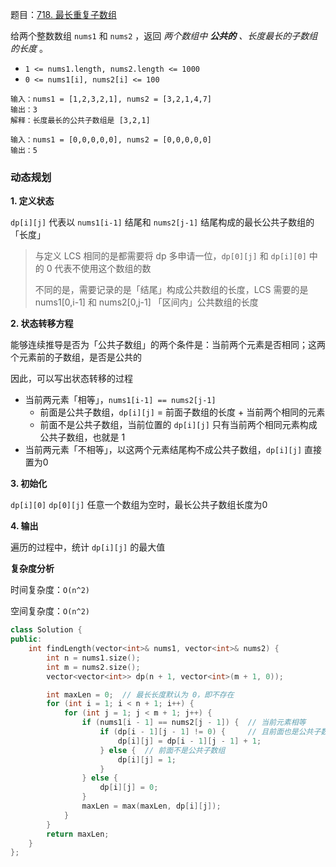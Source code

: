 题目：[718. 最长重复子数组](https://leetcode-cn.com/problems/maximum-length-of-repeated-subarray/)

给两个整数数组 `nums1` 和 `nums2` ，返回 *两个数组中 **公共的** 、长度最长的子数组的长度* 。

- `1 <= nums1.length, nums2.length <= 1000`
- `0 <= nums1[i], nums2[i] <= 100`

```
输入：nums1 = [1,2,3,2,1], nums2 = [3,2,1,4,7]
输出：3
解释：长度最长的公共子数组是 [3,2,1] 

输入：nums1 = [0,0,0,0,0], nums2 = [0,0,0,0,0]
输出：5
```

### 动态规划

**1. 定义状态**

`dp[i][j]` 代表以 `nums1[i-1]` 结尾和 `nums2[j-1]` 结尾构成的最长公共子数组的「长度」

> 与定义 LCS 相同的是都需要将 dp 多申请一位，`dp[0][j]` 和 `dp[i][0]` 中的 0 代表不使用这个数组的数
>
> 不同的是，需要记录的是「结尾」构成公共数组的长度，LCS 需要的是 nums1[0,i-1] 和 nums2[0,j-1] 「区间内」公共数组的长度

**2. 状态转移方程**

能够连续推导是否为「公共子数组」的两个条件是：当前两个元素是否相同；这两个元素前的子数组，是否是公共的

因此，可以写出状态转移的过程

- 当前两元素「相等」，`nums1[i-1] == nums2[j-1]`
  - 前面是公共子数组，`dp[i][j]` = 前面子数组的长度 + 当前两个相同的元素
  - 前面不是公共子数组，当前位置的 `dp[i][j]` 只有当前两个相同元素构成公共子数组，也就是 1
- 当前两元素「不相等」，以这两个元素结尾构不成公共子数组，`dp[i][j]` 直接置为0

**3. 初始化**

`dp[i][0]`  `dp[0][j]` 任意一个数组为空时，最长公共子数组长度为0

**4. 输出**

遍历的过程中，统计 `dp[i][j]` 的最大值

**复杂度分析**

时间复杂度：`O(n^2)`

空间复杂度：`O(n^2)`

```c++
class Solution {
public:
    int findLength(vector<int>& nums1, vector<int>& nums2) {
        int n = nums1.size();
        int m = nums2.size();
        vector<vector<int>> dp(n + 1, vector<int>(m + 1, 0));

        int maxLen = 0;  // 最长长度默认为 0，即不存在
        for (int i = 1; i < n + 1; i++) {
            for (int j = 1; j < m + 1; j++) {
                if (nums1[i - 1] == nums2[j - 1]) {  // 当前元素相等
                    if (dp[i - 1][j - 1] != 0) {     // 且前面也是公共子数组
                        dp[i][j] = dp[i - 1][j - 1] + 1;
                    } else {  // 前面不是公共子数组
                        dp[i][j] = 1;
                    }
                } else {
                    dp[i][j] = 0;
                }
                maxLen = max(maxLen, dp[i][j]);
            }
        }
        return maxLen;
    }
};
```

